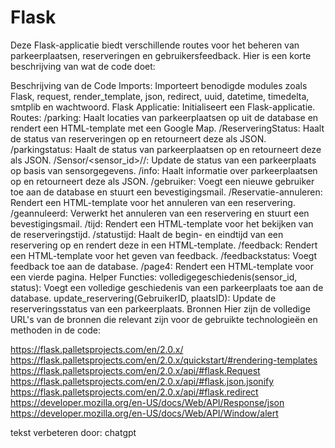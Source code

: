 # Flask

Deze Flask-applicatie biedt verschillende routes voor het beheren van parkeerplaatsen, reserveringen en gebruikersfeedback. Hier is een korte beschrijving van wat de code doet:

Beschrijving van de Code
Imports:
Importeert benodigde modules zoals Flask, request, render_template, json, redirect, uuid, datetime, timedelta, smtplib en wachtwoord.
Flask Applicatie:
Initialiseert een Flask-applicatie.
Routes:
/parking: Haalt locaties van parkeerplaatsen op uit de database en rendert een HTML-template met een Google Map.
/ReserveringStatus: Haalt de status van reserveringen op en retourneert deze als JSON.
/parkingstatus: Haalt de status van parkeerplaatsen op en retourneert deze als JSON.
/Sensor/<sensor_id>/<status>/<afstand>: Update de status van een parkeerplaats op basis van sensorgegevens.
/info: Haalt informatie over parkeerplaatsen op en retourneert deze als JSON.
/gebruiker: Voegt een nieuwe gebruiker toe aan de database en stuurt een bevestigingsmail.
/Reservatie-annuleren: Rendert een HTML-template voor het annuleren van een reservering.
/geannuleerd: Verwerkt het annuleren van een reservering en stuurt een bevestigingsmail.
/tijd: Rendert een HTML-template voor het bekijken van de reserveringstijd.
/statustijd: Haalt de begin- en eindtijd van een reservering op en rendert deze in een HTML-template.
/feedback: Rendert een HTML-template voor het geven van feedback.
/feedbackstatus: Voegt feedback toe aan de database.
/page4: Rendert een HTML-template voor een vierde pagina.
Helper Functies:
volledigegeschiedenis(sensor_id, status): Voegt een volledige geschiedenis van een parkeerplaats toe aan de database.
update_reservering(GebruikerID, plaatsID): Update de reserveringsstatus van een parkeerplaats.
Bronnen
Hier zijn de volledige URL's van de bronnen die relevant zijn voor de gebruikte technologieën en methoden in de code:

https://flask.palletsprojects.com/en/2.0.x/
https://flask.palletsprojects.com/en/2.0.x/quickstart/#rendering-templates
https://flask.palletsprojects.com/en/2.0.x/api/#flask.Request
https://flask.palletsprojects.com/en/2.0.x/api/#flask.json.jsonify
https://flask.palletsprojects.com/en/2.0.x/api/#flask.redirect
https://developer.mozilla.org/en-US/docs/Web/API/Response/json
https://developer.mozilla.org/en-US/docs/Web/API/Window/alert

tekst verbeteren door: chatgpt